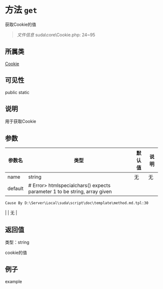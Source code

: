 # 方法 `get`

获取Cookie的值

> *文件信息* suda\core\Cookie.php: 24~95

## 所属类 

[Cookie](../Cookie.md)

## 可见性

 public static

## 说明

用于获取Cookie


## 参数


| 参数名 | 类型 | 默认值 | 说明 |
|--------|-----|-------|-------|
| name |  string | 无 | 无 |
| default |  # Error> htmlspecialchars() expects parameter 1 to be string, array given
	Cause By D:\Server\Local\suda\script\doc\template\method.md.tpl:30
 |  | 无 |



## 返回值

类型：string

 cookie的值



## 例子

example